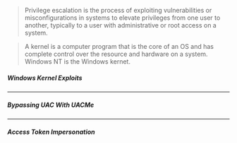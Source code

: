 > Privilege escalation is the process of exploiting vulnerabilities or misconfigurations in systems to elevate privileges from one user to another, typically to a user with administrative or root access on a system.

> A kernel is a computer program that is the core of an OS and has complete control over the resource and hardware on a system. Windows NT is the Windows kernet.


##### Windows Kernel Exploits


---
##### Bypassing UAC With UACMe


---
##### Access Token Impersonation

